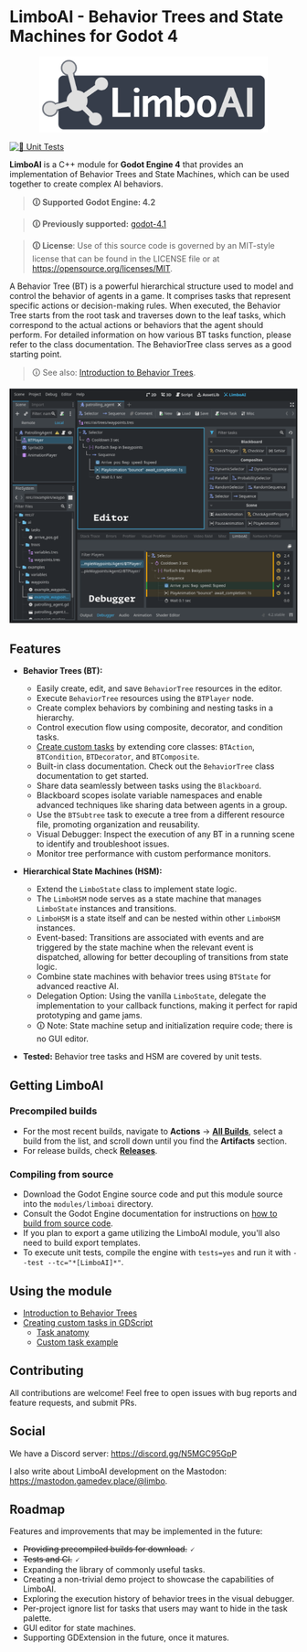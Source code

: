 # LimboAI - Behavior Trees and State Machines for Godot 4

<p align="center">
  <img src="doc/images/logo.svg" width="400" alt="LimboAI logo">
</p>

[![🔎 Unit Tests](https://github.com/limbonaut/limboai/actions/workflows/test_builds.yml/badge.svg)](https://github.com/limbonaut/limboai/actions/workflows/test_builds.yml)

**LimboAI** is a C++ module for **Godot Engine 4** that provides an implementation of Behavior Trees and State Machines, which can be used together to create complex AI behaviors.

>**🛈 Supported Godot Engine: 4.2**

>**🛈 Previously supported:** [godot-4.1](https://github.com/limbonaut/limboai/tree/godot-4.1)

>**🛈 License**: Use of this source code is governed by an MIT-style license that can be found in the LICENSE file or at https://opensource.org/licenses/MIT.

A Behavior Tree (BT) is a powerful hierarchical structure used to model and control the behavior of agents in a game. It comprises tasks that represent specific actions or decision-making rules. When executed, the Behavior Tree starts from the root task and traverses down to the leaf tasks, which correspond to the actual actions or behaviors that the agent should perform. For detailed information on how various BT tasks function, please refer to the class documentation. The BehaviorTree class serves as a good starting point.

> 🛈 See also: [Introduction to Behavior Trees](./doc/getting-started.md).

![Textured screenshot](doc/images/behavior-tree-editor-debugger.png)

<!-- ![Textured screenshot](doc/images/behavior-tree-debugger.png) -->

## Features

- **Behavior Trees (BT):**
    - Easily create, edit, and save `BehaviorTree` resources in the editor.
    - Execute `BehaviorTree` resources using the `BTPlayer` node.
    - Create complex behaviors by combining and nesting tasks in a hierarchy.
    - Control execution flow using composite, decorator, and condition tasks.
    - [Create custom tasks](./doc/getting-started.md#creating-custom-tasks-in-gdscript) by extending core classes: `BTAction`, `BTCondition`, `BTDecorator`, and `BTComposite`.
    - Built-in class documentation. Check out the `BehaviorTree` class documentation to get started.
    - Share data seamlessly between tasks using the `Blackboard`.
    - Blackboard scopes isolate variable namespaces and enable advanced techniques like sharing data between agents in a group.
    - Use the `BTSubtree` task to execute a tree from a different resource file, promoting organization and reusability.
    - Visual Debugger: Inspect the execution of any BT in a running scene to identify and troubleshoot issues.
    - Monitor tree performance with custom performance monitors.

- **Hierarchical State Machines (HSM):**
    - Extend the `LimboState` class to implement state logic.
    - The `LimboHSM` node serves as a state machine that manages `LimboState` instances and transitions.
    - `LimboHSM` is a state itself and can be nested within other `LimboHSM` instances.
    - Event-based: Transitions are associated with events and are triggered by the state machine when the relevant event is dispatched, allowing for better decoupling of transitions from state logic.
    - Combine state machines with behavior trees using `BTState` for advanced reactive AI.
    - Delegation Option: Using the vanilla `LimboState`, delegate the implementation to your callback functions, making it perfect for rapid prototyping and game jams.
    - 🛈 Note: State machine setup and initialization require code; there is no GUI editor.

- **Tested:** Behavior tree tasks and HSM are covered by unit tests.

## Getting LimboAI

### Precompiled builds

- For the most recent builds, navigate to **Actions** → [**All Builds**](https://github.com/limbonaut/limboai/actions/workflows/all_builds.yml), select a build from the list, and scroll down until you find the **Artifacts** section.
- For release builds, check [**Releases**](https://github.com/limbonaut/limboai/releases).

### Compiling from source

- Download the Godot Engine source code and put this module source into the `modules/limboai` directory.
- Consult the Godot Engine documentation for instructions on [how to build from source code](https://docs.godotengine.org/en/stable/contributing/development/compiling/index.html).
- If you plan to export a game utilizing the LimboAI module, you'll also need to build export templates.
- To execute unit tests, compile the engine with `tests=yes` and run it with `--test --tc="*[LimboAI]*"`.

## Using the module

<!-- - [Getting Started](./doc/getting-started.md#getting-started) -->
- [Introduction to Behavior Trees](./doc/getting-started.md#introduction-to-behavior-trees)
- [Creating custom tasks in GDScript](./doc/getting-started.md#creating-custom-tasks-in-gdscript)
    - [Task anatomy](./doc/getting-started.md#task-anatomy)
    - [Custom task example](./doc/getting-started.md#custom-task-example)

## Contributing

All contributions are welcome! Feel free to open issues with bug reports and feature requests, and submit PRs.

## Social

We have a Discord server: https://discord.gg/N5MGC95GpP

I also write about LimboAI development on the Mastodon: https://mastodon.gamedev.place/@limbo.

## Roadmap

Features and improvements that may be implemented in the future:
- ~~Providing precompiled builds for download.~~ 🗸
- ~~Tests and CI.~~ 🗸
- Expanding the library of commonly useful tasks.
- Creating a non-trivial demo project to showcase the capabilities of LimboAI.
- Exploring the execution history of behavior trees in the visual debugger.
- Per-project ignore list for tasks that users may want to hide in the task palette.
- GUI editor for state machines.
- Supporting GDExtension in the future, once it matures.
